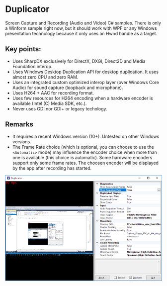 # Duplicator
Screen Capture and Recording (Audio and Video) C# samples. There is only a Winform sample right now, but it should work with WPF or any Windows presentation technology because it only uses an Hwnd handle as a target.

## Key points:

* Uses SharpDX exclusively for DirectX, DXGI, Direct2D and Media Foundation interop.
* Uses Windows Desktop Duplication API for desktop duplication. It uses almost zero CPU and zero RAM.
* Uses an integrated custom optimized interop layer (over Windows Core Audio) for sound capture (loopback and microphone).
* Uses H264 + AAC for recording format.
* Uses few resources for H264 encoding when a hardware encoder is available (Intel (C) Media SDK, etc.).
* Never uses GDI nor GDI+ or legacy techology.

## Remarks

* It requires a recent Windows version (10+). Untested on other Windows versions.
* The Frame Rate choice (which is optional, you can choose to use the `<Automatic>` mode) may influence the encoder choice when more than one is available (this choice is automatic). Some hardware encoders support only some frame rates. The choosen encoder will be displayed by the app after recording has started.

![WinDuplicator.png](Duplicator/Doc/WinDuplicator.png?raw=true)
